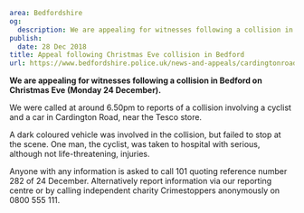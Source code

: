 ```yaml
area: Bedfordshire
og:
  description: We are appealing for witnesses following a collision in Bedford on Christmas Eve.
publish:
  date: 28 Dec 2018
title: Appeal following Christmas Eve collision in Bedford
url: https://www.bedfordshire.police.uk/news-and-appeals/cardingtonroad-bedford-collision-dec18
```

**We are appealing for witnesses following a collision in Bedford on Christmas Eve (Monday 24 December).**

We were called at around 6.50pm to reports of a collision involving a cyclist and a car in Cardington Road, near the Tesco store.

A dark coloured vehicle was involved in the collision, but failed to stop at the scene. One man, the cyclist, was taken to hospital with serious, although not life-threatening, injuries.

Anyone with any information is asked to call 101 quoting reference number 282 of 24 December. Alternatively report information via our reporting centre or by calling independent charity Crimestoppers anonymously on 0800 555 111.
